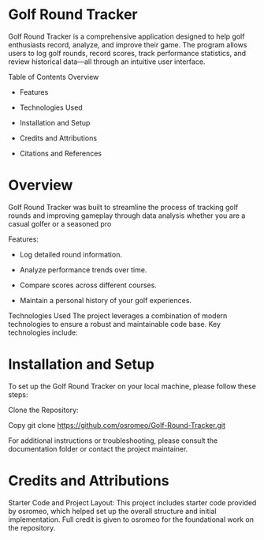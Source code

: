 # Golf Round Tracker
Golf Round Tracker is a comprehensive application designed to help golf enthusiasts record, analyze, and improve their game. The program allows users to log golf rounds, record scores, track performance statistics, and review historical data—all through an intuitive user interface.

Table of Contents
Overview

-   Features

-   Technologies Used

-   Installation and Setup

-   Credits and Attributions

-   Citations and References

# Overview
Golf Round Tracker was built to streamline the process of tracking golf rounds and improving gameplay through data analysis whether you are a casual golfer or a seasoned pro

Features: 

-   Log detailed round information.

-   Analyze performance trends over time.

-   Compare scores across different courses.

-   Maintain a personal history of your golf experiences.


Technologies Used
The project leverages a combination of modern technologies to ensure a robust and maintainable code base. Key technologies include:

# Installation and Setup
To set up the Golf Round Tracker on your local machine, please follow these steps:

Clone the Repository:

Copy
git clone https://github.com/osromeo/Golf-Round-Tracker.git

For additional instructions or troubleshooting, please consult the documentation folder or contact the project maintainer.

# Credits and Attributions
Starter Code and Project Layout:
This project includes starter code provided by osromeo, which helped set up the overall structure and initial implementation. Full credit is given to osromeo for the foundational work on the repository.
